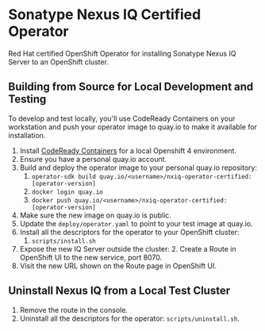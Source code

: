 # Sonatype Nexus IQ Certified Operator
Red Hat certified OpenShift Operator for installing Sonatype Nexus IQ Server
to an OpenShift cluster.

## Building from Source for Local Development and Testing

To develop and test locally, you'll use CodeReady Containers on your workstation
and push your operator image to quay.io to make it available for installation.

1. Install [CodeReady Containers](https://developers.redhat.com/products/codeready-containers/overview)
   for a local Openshift 4 environment.
2. Ensure you have a personal quay.io account.
3. Build and deploy the operator image to your personal quay.io repository:
   1. `operator-sdk build quay.io/<username>/nxiq-operator-certified:[operator-version]`
   2. `docker login quay.io`
   3. `docker push quay.io/<username>/nxiq-operator-certified:[operator-version]`
5. Make sure the new image on quay.io is public.
6. Update the `deploy/operator.yaml` to point to your test image at quay.io.
7. Install all the descriptors for the operator to your OpenShift cluster:
   1. `scripts/install.sh`
8. Expose the new IQ Server outside the cluster: 
   2. Create a Route in OpenShift UI to the new service, port 8070.
9. Visit the new URL shown on the Route page in OpenShift UI.
  
## Uninstall Nexus IQ from a Local Test Cluster

1. Remove the route in the console.
2. Uninstall all the descriptors for the operator: `scripts/uninstall.sh`.
